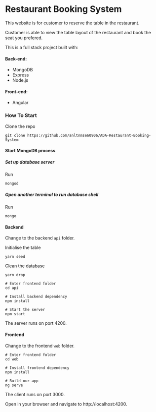 # Restaurant Booking System

This website is for customer to reserve the table in the restaurant. 

Customer is able to view the table layout of the restaurant and book the seat you prefered.

This is a full stack project built with:

#### Back-end:
- MongoDB
- Express
- Node.js

#### Front-end:
- Angular

### How To Start

Clone the repo
```
git clone https://github.com/anltnmse60906/ADA-Restaurant-Booking-System
```
#### Start MongoDB process

##### Set up database server

Run
```
mongod
```

##### Open another terminal to run database shell
Run
```
mongo
```

#### Backend

Change to the backend `api` folder.

Initialise the table
```
yarn seed
```
Clean the database
```
yarn drop
```

```
# Enter frontend folder
cd api

# Install backend dependency
npm install

# Start the server
npm start
```
The server runs on port 4200.

#### Frontend

Change to the frontend `web` folder.

```
# Enter frontend folder
cd web

# Install frontend dependency
npm install

# Build our app
ng serve
```
The client runs on port 3000.

Open in your browser and navigate to http://localhost:4200.

  
